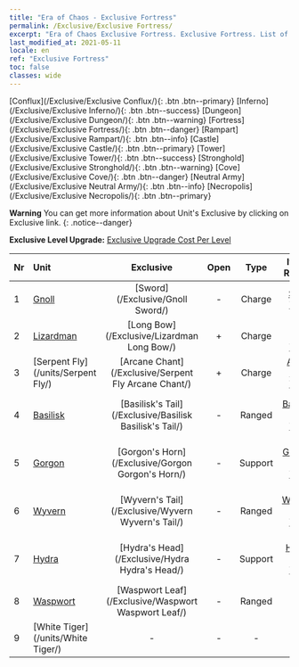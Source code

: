 ```yaml
---
title: "Era of Chaos - Exclusive Fortress"
permalink: /Exclusive/Exclusive Fortress/
excerpt: "Era of Chaos Exclusive Fortress. Exclusive Fortress. List of Exclusive Fortress in Era of Chaos"
last_modified_at: 2021-05-11
locale: en
ref: "Exclusive Fortress"
toc: false
classes: wide
---
```

 [Conflux](/Exclusive/Exclusive Conflux/){: .btn .btn--primary} [Inferno](/Exclusive/Exclusive Inferno/){: .btn .btn--success} [Dungeon](/Exclusive/Exclusive Dungeon/){: .btn .btn--warning} [Fortress](/Exclusive/Exclusive Fortress/){: .btn .btn--danger} [Rampart](/Exclusive/Exclusive Rampart/){: .btn .btn--info} [Castle](/Exclusive/Exclusive Castle/){: .btn .btn--primary} [Tower](/Exclusive/Exclusive Tower/){: .btn .btn--success} [Stronghold](/Exclusive/Exclusive Stronghold/){: .btn .btn--warning} [Cove](/Exclusive/Exclusive Cove/){: .btn .btn--danger} [Neutral Army](/Exclusive/Exclusive Neutral Army/){: .btn .btn--info} [Necropolis](/Exclusive/Exclusive Necropolis/){: .btn .btn--primary} 

**Warning** You can get more information about Unit's Exclusive by clicking on Exclusive link. 
{: .notice--danger}

 **Exclusive Level Upgrade:** [Exclusive Upgrade Cost Per Level](/Exclusive/ExclusiveUpgradeCostPerLevel/)

  | Nr |         Unit        | Exclusive | Open  |    Type   |  Item to Rank UP      |  Skin   |
  |:---|:--------------------|:-------------:|:-----:|:---------:|:---------------------:|:-------:|
  | 1  | [Gnoll](/units/Gnoll/) | [Sword](/Exclusive/Gnoll Sword/) | - | Charge | [Sword Token](/Items/con_912/) | - |
  | 2  | [Lizardman](/units/Lizardman/) | [Long Bow](/Exclusive/Lizardman Long Bow/) | + | Charge | [Long Bow Token](/Items/con_914/) | - |
  | 3  | [Serpent Fly](/units/Serpent Fly/) | [Arcane Chant](/Exclusive/Serpent Fly Arcane Chant/) | + | Charge | [Arcane Chant Token](/Items/con_915/) | - |
  | 4  | [Basilisk](/units/Basilisk/) | [Basilisk's Tail](/Exclusive/Basilisk Basilisk's Tail/) | - | Ranged | [Basilisk's Tail Token](/Items/con_994/) | [Fire Energy Special Skin](/Items/con_662/) |
  | 5  | [Gorgon](/units/Gorgon/) | [Gorgon's Horn](/Exclusive/Gorgon Gorgon's Horn/) | - | Support | [Gorgon's Horn Token](/Items/con_995/) | [Gorgon's Horn Special Skin](/Items/con_663/) |
  | 6  | [Wyvern](/units/Wyvern/) | [Wyvern's Tail](/Exclusive/Wyvern Wyvern's Tail/) | - | Ranged | [Wyvern's Tail Token](/Items/con_996/) | [Wyvern's Tail Special Skin](/Items/con_664/) |
  | 7  | [Hydra](/units/Hydra/) | [Hydra's Head](/Exclusive/Hydra Hydra's Head/) | - | Support | [Hydra's Head Token](/Items/con_997/) | [Energy Core Special Skin](/Items/con_665/) |
  | 8  | [Waspwort](/units/Waspwort/) | [Waspwort Leaf](/Exclusive/Waspwort Waspwort Leaf/) | - | Ranged | - | - |
  | 9  | [White Tiger](/units/White Tiger/) | - | - | - | none | none |
